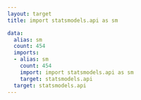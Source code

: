```yaml
---
layout: target
title: import statsmodels.api as sm

data:
  alias: sm
  count: 454
  imports:
  - alias: sm
    count: 454
    import: import statsmodels.api as sm
    target: statsmodels.api
  target: statsmodels.api
---
```

